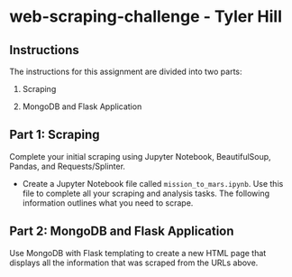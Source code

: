 # web-scraping-challenge - Tyler Hill

## Instructions 

The instructions for this assignment are divided into two parts: 

1. Scraping 

2. MongoDB and Flask Application

## Part 1: Scraping

Complete your initial scraping using Jupyter Notebook, BeautifulSoup, Pandas, and Requests/Splinter.

* Create a Jupyter Notebook file called `mission_to_mars.ipynb`. Use this file to complete all your scraping and analysis tasks. The following information outlines what you need to scrape.

## Part 2: MongoDB and Flask Application

Use MongoDB with Flask templating to create a new HTML page that displays all the information that was scraped from the URLs above.
